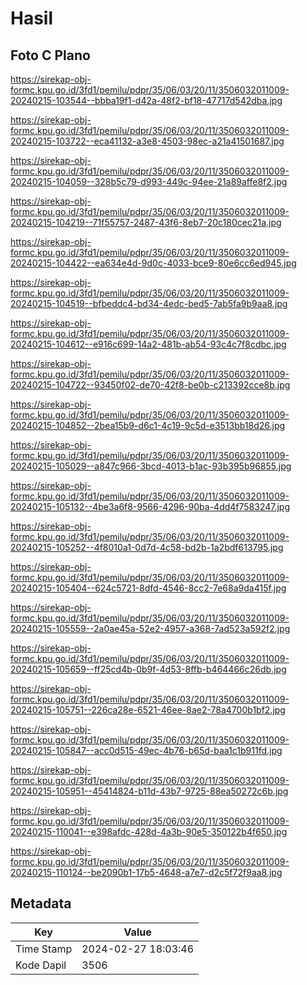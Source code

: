 # Hasil

## Foto C Plano

https://sirekap-obj-formc.kpu.go.id/3fd1/pemilu/pdpr/35/06/03/20/11/3506032011009-20240215-103544--bbba19f1-d42a-48f2-bf18-47717d542dba.jpg

https://sirekap-obj-formc.kpu.go.id/3fd1/pemilu/pdpr/35/06/03/20/11/3506032011009-20240215-103722--eca41132-a3e8-4503-98ec-a21a41501687.jpg

https://sirekap-obj-formc.kpu.go.id/3fd1/pemilu/pdpr/35/06/03/20/11/3506032011009-20240215-104059--328b5c79-d993-449c-94ee-21a89affe8f2.jpg

https://sirekap-obj-formc.kpu.go.id/3fd1/pemilu/pdpr/35/06/03/20/11/3506032011009-20240215-104219--71f55757-2487-43f6-8eb7-20c180cec21a.jpg

https://sirekap-obj-formc.kpu.go.id/3fd1/pemilu/pdpr/35/06/03/20/11/3506032011009-20240215-104422--ea634e4d-9d0c-4033-bce9-80e6cc6ed945.jpg

https://sirekap-obj-formc.kpu.go.id/3fd1/pemilu/pdpr/35/06/03/20/11/3506032011009-20240215-104519--bfbeddc4-bd34-4edc-bed5-7ab5fa9b9aa8.jpg

https://sirekap-obj-formc.kpu.go.id/3fd1/pemilu/pdpr/35/06/03/20/11/3506032011009-20240215-104612--e916c699-14a2-481b-ab54-93c4c7f8cdbc.jpg

https://sirekap-obj-formc.kpu.go.id/3fd1/pemilu/pdpr/35/06/03/20/11/3506032011009-20240215-104722--93450f02-de70-42f8-be0b-c213392cce8b.jpg

https://sirekap-obj-formc.kpu.go.id/3fd1/pemilu/pdpr/35/06/03/20/11/3506032011009-20240215-104852--2bea15b9-d6c1-4c19-9c5d-e3513bb18d26.jpg

https://sirekap-obj-formc.kpu.go.id/3fd1/pemilu/pdpr/35/06/03/20/11/3506032011009-20240215-105029--a847c966-3bcd-4013-b1ac-93b395b96855.jpg

https://sirekap-obj-formc.kpu.go.id/3fd1/pemilu/pdpr/35/06/03/20/11/3506032011009-20240215-105132--4be3a6f8-9566-4296-90ba-4dd4f7583247.jpg

https://sirekap-obj-formc.kpu.go.id/3fd1/pemilu/pdpr/35/06/03/20/11/3506032011009-20240215-105252--4f8010a1-0d7d-4c58-bd2b-1a2bdf613795.jpg

https://sirekap-obj-formc.kpu.go.id/3fd1/pemilu/pdpr/35/06/03/20/11/3506032011009-20240215-105404--624c5721-8dfd-4546-8cc2-7e68a9da415f.jpg

https://sirekap-obj-formc.kpu.go.id/3fd1/pemilu/pdpr/35/06/03/20/11/3506032011009-20240215-105559--2a0ae45a-52e2-4957-a368-7ad523a592f2.jpg

https://sirekap-obj-formc.kpu.go.id/3fd1/pemilu/pdpr/35/06/03/20/11/3506032011009-20240215-105659--ff25cd4b-0b9f-4d53-8ffb-b464466c26db.jpg

https://sirekap-obj-formc.kpu.go.id/3fd1/pemilu/pdpr/35/06/03/20/11/3506032011009-20240215-105751--226ca28e-6521-46ee-8ae2-78a4700b1bf2.jpg

https://sirekap-obj-formc.kpu.go.id/3fd1/pemilu/pdpr/35/06/03/20/11/3506032011009-20240215-105847--acc0d515-49ec-4b76-b65d-baa1c1b911fd.jpg

https://sirekap-obj-formc.kpu.go.id/3fd1/pemilu/pdpr/35/06/03/20/11/3506032011009-20240215-105951--45414824-b11d-43b7-9725-88ea50272c6b.jpg

https://sirekap-obj-formc.kpu.go.id/3fd1/pemilu/pdpr/35/06/03/20/11/3506032011009-20240215-110041--e398afdc-428d-4a3b-90e5-350122b4f650.jpg

https://sirekap-obj-formc.kpu.go.id/3fd1/pemilu/pdpr/35/06/03/20/11/3506032011009-20240215-110124--be2090b1-17b5-4648-a7e7-d2c5f72f9aa8.jpg


## Metadata

| Key        | Value               |
| ---------- | ------------------- |
| Time Stamp | 2024-02-27 18:03:46 |
| Kode Dapil | 3506                |



